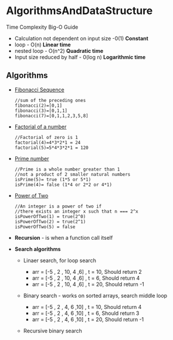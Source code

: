 # AlgorithmsAndDataStructure

Time Complexity Big-O Guide

- Calculation not dependent on input size -0(1) **Constant**
- loop - O(n) **Linear time**
- nested loop - O(n^2) **Quadratic time**
- Input size reduced by half - 0(log n) **Logarithmic time**

## Algorithms

- [Fibonacci Sequence](Algorithms/Fibonacci.js)

      //sum of the preceding ones
      fibonacci(2)=[0,1]
      fibonacci(3)=[0,1,1]
      fibonacci(7)=[0,1,1,2,3,5,8]

- [Factorial of a number](Algorithms/Factorial.js)

      //Factorial of zero is 1
      factorial(4)=4*3*2*1 = 24
      factorial(5)=5*4*3*2*1 = 120

- [Prime number](Algorithms/Prime.js)

      //Prime is a whole number greater than 1
      //not a product of 2 smaller natural numbers
      isPrime(5)= true (1*5 or 5*1)
      isPrime(4)= false (1*4 or 2*2 or 4*1)

- [Power of Two](Algorithms/PowerOfTwo.js)

      //An integer is a power of two if
      //there exists an integer x such that n === 2^x
      isPowerOfTwo(1) = true(2^0)
      isPowerOfTwo(2) = true(2^1)
      isPowerOfTwo(5) = false

- **Recursion** - is when a function call itself

- **Search algorithms**

  - Linaer search, for loop search

    - arr = [-5 , 2 , 10, 4 ,6] , t = 10, Should return 2
    - arr = [-5 , 2 , 10, 4 ,6] , t = 6, Should return 4
    - arr = [-5 , 2 , 10, 4 ,6] , t = 20, Should return -1

  - Binary search - works on sorted arrays, search middle loop

    - arr = [-5 , 2 , 4, 6 ,10] , t = 10, Should return 4
    - arr = [-5 , 2 , 4, 6 ,10] , t = 6, Should return 3
    - arr = [-5 , 2 , 4, 6 ,10] , t = 20, Should return -1

  - Recursive binary search

